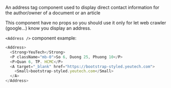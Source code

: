An address tag component used to display direct contact information for the author/owner of a document or an article

This component have no props so you should use it only for let web crawler (google...) know you display an address.

`<Address />` component example:

```js
<Address>
  <Strong>YeuTech</Strong>
  <P className="mb-0">So 6, Duong 25, Phuong 10</P>
  <P>Quan 6, TP. HCMC</P>
  <A target="_blank" href="https://bootstrap-styled.yeutech.com">
    <Small>bootstrap-styled.yeutech.com</Small>
  </A>
</Address>
```

